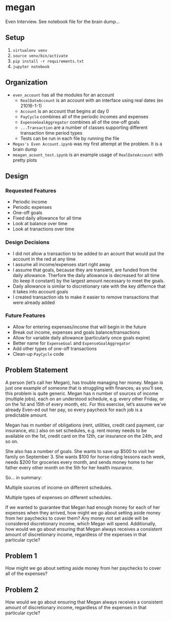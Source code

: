 # megan
Even Interview. See notebook file for the brain dump...

## Setup

1. `virtualenv venv`
1. `source venv/bin/activate`
1. `pip install -r requirements.txt`
1. `jupyter notebook`

## Organization

- `even_account` has all the modules for an account
    - `RealDateAccount` is an account with an interface using real dates (ex 21016-1-1)
    - `Account` is an account that begins at day 0
    - `PayCycle` combines all of the periodic incomes and expenses
    - `ExpenseGoalAggregator` combines all of the one-off goals
    - `...Transaction` are a number of classes supporting different transaction time period types
    - Tests can be run in each file by running the file
- `Megas's Even Account.ipynb` was my first attempt at the problem. It is a brain dump
- `meagan_acount_test.ipynb` is an example usage of `RealDateAccount` with pretty plots

## Design

### Requested Features
- Periodic income
- Periodic expenses
- One-off goals
- Fixed daily allowance for all time
- Look at balance over time
- Look at tranactions over time

### Design Decisions
- I did not allow a transaction to be added to an acount that would put the account in the red at any time
- I assume all income/expenses start right away
- I assume that goals, because they are transient, are funded from the daily allowance. Therfore the daily allowance is decreased for all time (to keep it constant) by the largest amount necessary to meet the goals.
- Daily allowance is similar to discretionary rate with the key differnce that it takes into account goals
- I created transaction ids to make it easier to remove transactions that were already added

### Future Features
- Allow for entering expenses/income that will begin in the future
- Break out income, expenses and goals balance/transactions
- Allow for variable daily allowance (particularly once goals expire)
- Better name for `ExpenseGoal` and `ExpenseGoalAggregator`
- Add other types of one-off transactions
- Clean-up `PayCycle` code

## Problem Statement
A person (let’s call her Megan), has trouble managing her money. Megan is just one example of someone that is struggling with finances; as you’ll see, this problem is quite generic.
Megan has n number of sources of income (multiple jobs), each on an understood schedule, e.g. every other Friday, or on the 1st and 15th of every month, etc. For this exercise, let’s assume we’ve already Even-ed out her pay, so every paycheck for each job is a predictable amount.

Megan has m number of obligations (rent, utilities, credit card payment, car insurance, etc.) also on set schedules, e.g. rent money needs to be available on the 1st, credit card on the 12th, car insurance on the 24th, and so on.

She also has a number of goals. She wants to save up $500 to visit her family on September 3. She wants $100 for horse riding lessons each week, needs $200 for groceries every month, and sends money home to her father every other month on the 5th for her health insurance.

So… in summary:

Multiple sources of income on different schedules.

Multiple types of expenses on different schedules.

If we wanted to guarantee that Megan had enough money for each of her expenses when they arrived, how might we go about setting aside money from her paychecks to cover them? Any money not set aside will be considered discretionary income, which Megan will spend. Additionally, how would we go about ensuring that Megan always receives a consistent amount of discretionary income, regardless of the expenses in that particular cycle?

## Problem 1

How might we go about setting aside money from her paychecks to cover all of the expenses?

## Problem 2

How would we go about ensuring that Megan always receives a consistent amount of discretionary income, regardless of the expenses in that particular cycle?
